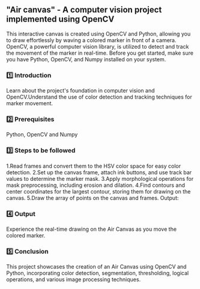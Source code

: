 ## "Air canvas" - A computer vision project implemented using OpenCV
This interactive canvas is created using OpenCV and Python, allowing you to draw effortlessly by waving a colored marker in front of a camera. OpenCV, a powerful computer vision library, is utilized to detect and track the movement of the marker in real-time.
Before you get started, make sure you have Python, OpenCV, and Numpy installed on your system.
### :one: Introduction
  Learn about the project's foundation in computer vision and OpenCV.Understand the use of color detection and tracking techniques for marker movement.
### :two: Prerequisites
Python, OpenCV and Numpy

### :three: Steps to be followed
1.Read frames and convert them to the HSV color space for easy color detection.
2.Set up the canvas frame, attach ink buttons, and use track bar values to determine the marker mask.
3.Apply morphological operations for mask preprocessing, including erosion and dilation.
4.Find contours and center coordinates for the largest contour, storing them for drawing on the canvas.
5.Draw the array of points on the canvas and frames.
Output:
### :four: Output
Experience the real-time drawing on the Air Canvas as you move the colored marker.

### :five: Conclusion
This project showcases the creation of an Air Canvas using OpenCV and Python, incorporating color detection, segmentation, thresholding, logical operations, and various image processing techniques.
